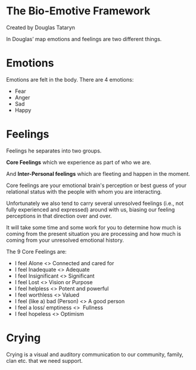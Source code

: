 # The Bio-Emotive Framework
Created by Douglas Tataryn

In Douglas’ map emotions and feelings are two different things.

# Emotions
Emotions are felt in the body.
There are 4 emotions:
+ Fear
+ Anger
+ Sad
+ Happy

# Feelings 
Feelings he separates into two groups.

**Core Feelings** which we experience as part of who we are. 

And **Inter-Personal feelings** which are fleeting and happen in the moment.

Core feelings are your emotional brain's perception or best guess of your relational status with the people with whom you are interacting.

Unfortunately we also tend to carry several unresolved feelings (i.e., not fully experienced and expressed) around with us, biasing our feeling perceptions in that direction over and over.   

It will take some time and some work for you to determine how much is coming from the present situation you are processing and how much is coming from your unresolved emotional history.  

The 9 Core Feelings are:
+ I feel Alone \<\> Connected and cared for
+ I feel Inadequate \<\> Adequate
+ I feel Insignificant \<\> Significant
+ I feel Lost \<\> Vision or Purpose
+ I feel helpless \<\> Potent and powerful
+ I feel worthless \<\> Valued
+ I feel (like a) bad (Person) \<\> A good person
+ I feel a loss/ emptiness \<\>  Fullness
+ I feel hopeless \<\> Optimism

# Crying
Crying is a visual and auditory communication to our community, family, clan etc. that we need support.